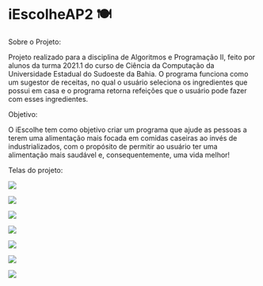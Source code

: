 # iEscolheAP2 🍽️

Sobre o Projeto:

Projeto realizado para a disciplina de Algoritmos e Programação II, feito por alunos da turma 2021.1 do curso de Ciência da Computação da Universidade Estadual do Sudoeste da Bahia. O programa funciona como um sugestor de receitas, no qual o usuário seleciona os ingredientes que possui em casa e o programa retorna refeições que o usuário pode fazer com esses ingredientes.

Objetivo:

O iEscolhe tem como objetivo criar um programa que ajude as pessoas a terem uma alimentação mais focada em comidas caseiras ao invés de industrializados, com o propósito de permitir ao usuário ter uma alimentação mais saudável e, consequentemente, uma vida melhor!

Telas do projeto: 

[](https://user-images.githubusercontent.com/76132917/203614683-15ca1004-f648-47e3-a962-4e8e06a31be6.png)

[](https://user-images.githubusercontent.com/76132917/203614687-d960e133-a8ca-4d68-906f-9b9a99930e60.png)

![](https://user-images.githubusercontent.com/76132917/203615226-54724191-2a09-4871-aa10-c06b69db0628.png)


![](https://user-images.githubusercontent.com/76132917/203614689-8af9f935-aa68-48ca-b0f5-6602b7274709.png)

![](https://user-images.githubusercontent.com/76132917/203614693-54cf8666-b1b7-48ab-adf5-7e77e152a1f8.png)

![](https://user-images.githubusercontent.com/76132917/203614695-13043218-0b32-4f4d-81fd-9e3f8d183fee.png)

![](https://user-images.githubusercontent.com/76132917/203614699-4e0ba3dd-6cec-43b5-88f4-d1be05d00072.png)

![](https://user-images.githubusercontent.com/76132917/203614701-7612ab20-0a34-47da-a3e3-db18f771f45f.png)

![](https://user-images.githubusercontent.com/76132917/203614704-83b9b689-77ee-4d62-b9ad-28c89d101924.png)



